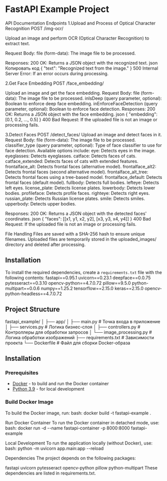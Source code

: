 # FastAPI Example Project

API Documentation
Endpoints
1.Upload and Process of Optical Character Recognition
POST /img-ocr/

Upload an image and perform OCR (Optical Character Recognition) 
to extract text.

Request Body:
file (form-data): The image file to be processed.

Responses:
200 OK: Returns a JSON object with the recognized text.
json
Копировать код
{
  "text": "Recognized text from the image."
}
500 Internal Server Error: If an error occurs during processing.


2.Get Face Embedding
POST /face_embedding/

Upload an image and get the face embedding.
Request Body:
file (form-data): The image file to be processed.
inIsDeep (query parameter, optional): Boolean to enforce deep face embedding.
inEnforceFaceDetection (query parameter, optional): Boolean to enforce face detection.
Responses:
200 OK: Returns a JSON object with the face embedding.
json
{
  "embedding": [0.1, 0.2, ..., 0.5]
}
400 Bad Request: If the uploaded file is not an image or processing fails.


3.Detect Faces
POST /detect_faces/
Upload an image and detect faces in it.
Request Body:
file (form-data): The image file to be processed.
classifier_type (query parameter, optional): Type of face classifier to use for face detection. Available options include:
eye: Detects eyes in the image.
eyeglasses: Detects eyeglasses.
catface: Detects faces of cats.
catface_extended: Detects faces of cats with extended features.
frontalface_alt: Detects frontal faces (alternative model).
frontalface_alt2: Detects frontal faces (second alternative model).
frontalface_alt_tree: Detects frontal faces using a tree-based model.
frontalface_default: Detects frontal faces (default model).
fullbody: Detects full bodies.
lefteye: Detects left eyes.
license_plate: Detects license plates.
lowerbody: Detects lower bodies.
profileface: Detects profile faces.
righteye: Detects right eyes.
russian_plate: Detects Russian license plates.
smile: Detects smiles.
upperbody: Detects upper bodies.

Responses:
200 OK: Returns a JSON object with the detected faces' coordinates.
json
{
  "faces": [[x1, y1, x2, y2], [x3, y3, x4, y4]]
}
400 Bad Request: If the uploaded file is not an image or processing fails.

File Handling
Files are saved with a SHA-256 hash to ensure unique filenames.
Uploaded files are temporarily stored in the uploaded_images/ directory and deleted after processing.


## Installation

To install the required dependencies, create a `requirements.txt` file with the following contents:
fastapi==0.95.1
uvicorn==0.23.1
deepface==0.0.75
pytesseract==0.3.10
opencv-python==4.7.0.72
pillow==9.5.0
python-multipart==0.0.6
numpy==1.25.2
tensorflow==2.15.0
keras==2.15.0
opencv-python-headless==4.7.0.72

## Project Structure
fastapi_example/
│
├── app/
│   ├── main.py              # Точка входа в приложение
│   ├── services.py          # Логика бизнес-слоя
│   ├── controllers.py       # Контроллеры для обработки запросов
│   └── image_processing.py  # Логика обработки изображений
├── requirements.txt         # Зависимости проекта
└── Dockerfile               # Файл для сборки Docker-образа

## Installation

### Prerequisites

- [Docker](https://docs.docker.com/get-docker/) - to build and run the Docker container
- [Python 3.9](https://www.python.org/downloads/) - for local development

### Build Docker Image

To build the Docker image, run:
bash: docker build -t fastapi-example .


Run Docker Container
To run the Docker container in detached mode, use:
bash: docker run -d --name fastapi-container -p 8000:8000 fastapi-example

Local Development
To run the application locally (without Docker), use:
bash: python -m uvicorn app.main:app --reload


Dependencies
The project depends on the following packages:

fastapi
uvicorn
pytesseract
opencv-python
pillow
python-multipart
These dependencies are listed in requirements.txt.
